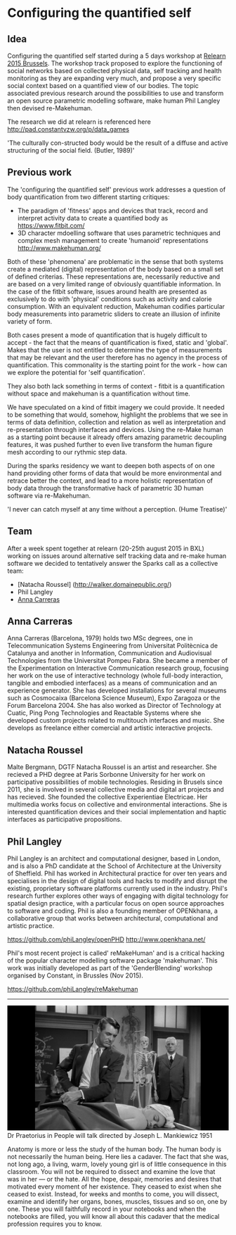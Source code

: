 Configuring the quantified self
===============================

Idea
----
Configuring the quantified self started during a 5 days workshop at [Relearn 2015 Brussels](http://relearn.be/2015/). The workshop track proposed to explore the functioning of social networks based on collected physical data, self tracking and health monitoring as they are expanding very much, and propose a very specific social context based on a quantified view of our bodies.
The topic associated previous research around the possibilities to use and transform an open source parametric modelling software, make human Phil Langley then devised re-Makehuman.

The research we did at relearn is referenced here http://pad.constantvzw.org/p/data_games 

'The culturally con-structed body would be the result of a diffuse and active structuring of the social field. (Butler, 1989)'

Previous work
-------------
The 'configuring the quantified self' previous work  addresses a question of body quantification from two different starting critiques:
* The paradigm of 'fitness' apps and devices that track, record and interpret activity data to create a quantified body as https://www.fitbit.com/
* 3D character mdoelling software that uses parametric techniques and complex mesh management to create 'humanoid' representations http://www.makehuman.org/

Both of these 'phenomena' are problematic in the sense that both systems create a mediated (digital) representation of the body based on a small set of defined criterias. These representations are, necessarily reductive and are based on a very limited range of obviously quantifiable information. In the case of the fitbit software, issues around health are presented as exclusively to do with 'physical' conditions such as activity and calorie consumption. With an equivalent reduction, Makehuman codifies particular body measurements into parametric sliders to create an illusion of infinite variety of form.

Both cases present a mode of quantification that is hugely difficult to accept - the fact that the means of quantification is fixed, static and 'global'. Makes that the user is not entitled to determine the type of measurements that may be relevant and the user therefore has no agency in the process of quantification. This commonality is the starting point for the work - how can we explore the potential for 'self quantification'.

They also both lack something in terms of context - fitbit is a quantification without space and makehuman is a quantification without time.

We have speculated on a kind of fitbit imagery we could provide. It needed to be something that would, somehow, highlight the problems that we see in terms of data definition, collection and relation as well as interpretation and re-presentation through interfaces and devices.
Using the re-Make human as a starting point because it already offers amazing parametric decoupling features, it was pushed further to even live transform the human figure mesh according to our rythmic step data.

During the sparks residency we want to deepen both aspects of on one hand providing other forms of data that would be more environmental and retrace better the context, and lead to a more holistic representation of body data through the transformative hack of parametric 3D human software via re-Makehuman.


'I never can catch myself at any time without a perception. (Hume Treatise)'


Team
----
After a week spent together at relearn (20-25th august 2015 in BXL)  working on issues around alternative self tracking data and re-make human software we decided to tentatively answer the Sparks call as a collective team:
* [Natacha Roussel] (http://walker.domainepublic.org/)
* Phil Langley
* [Anna Carreras](http://annacarreras.com/)

Anna Carreras
-------------
Anna Carreras (Barcelona, 1979) holds two MSc degrees, one in Telecommunication Systems Engineering from Universitat Politècnica de Catalunya and another in Information, Communication and Audiovisual Technologies from the Universitat Pompeu Fabra. She became a member of the Experimentation on Interactive Communication research group, focusing her work on the use of interactive technology (whole full-body interaction, tangible and embodied interfaces) as a means of communication and an experience generator. She has developed installations for several museums such as Cosmocaixa (Barcelona Science Museum), Expo Zaragoza or the Forum Barcelona 2004. She has also worked as Director of Technology at Cuatic, Ping Pong Technologies and Reactable Systems where she developed custom projects related to multitouch interfaces and music. She develops as freelance either comercial and artistic interactive projects.

Natacha Roussel
-------------
Malte Bergmann, DGTF
Natacha Roussel is an artist and researcher.  She recieved a PHD degree at Paris Sorbonne University for her work on participative possibilities of mobile technologies. Residing in Brusels since 2011, she is involved in several collective media and digital art projects and has recieved. She founded the collective Experientiae Electricae. Her multimedia works focus on collective and environmental interactions. She is interested quantification devices and their social implementation and haptic interfaces as participative propositions.

Phil Langley
-------------
Phil Langley is an architect and computational designer, based in London, and is also a PhD candidate at the School of Architecture at the University of Sheffield. Phil has worked in Architectural practice for over ten years and specialises in the design of digital tools and hacks to modify and disrupt the existing, proprietary software platforms currently used in the industry. Phil's research further explores other ways of engaging with digital technology for spatial design practice, with a particular focus on open source approaches to software and coding. Phil is also a founding member of OPENkhana, a collaborative group that works between architectural, computational and artistic practice. 

https://github.com/phiLangley/openPHD
http://www.openkhana.net/

Phil's most recent project is called' reMakeHuman' and is a critical hacking of the popular character modelling software package 'makehuman'. This work was initially developed as part of the 'GenderBlending' workshop organised by Constant, in Brussles (Nov 2015).

https://github.com/phiLangley/reMakehuman

----------
![Dr Praetorius](DrPraetorius.png)
Dr Praetorius in People will talk directed by Joseph L. Mankiewicz 1951

Anatomy is more or less the study of the human body. The human body is not necessarily the human being. 
Here lies a cadaver. The fact that she was, not long ago, a living, warm, lovely young girl is of little consequence in this classroom.
You will not be required to dissect and examine the love that was in her — or the hate. All the hope, despair, memories and desires that motivated every moment of her existence. They ceased to exist when she ceased to exist. 
Instead, for weeks and months to come, you will dissect, examine and identify her organs, bones, muscles, tissues and so on, one by one. These you will faithfully  record in your notebooks and when the notebooks are filled, you will know all about this cadaver that the medical profession requires you to know.


